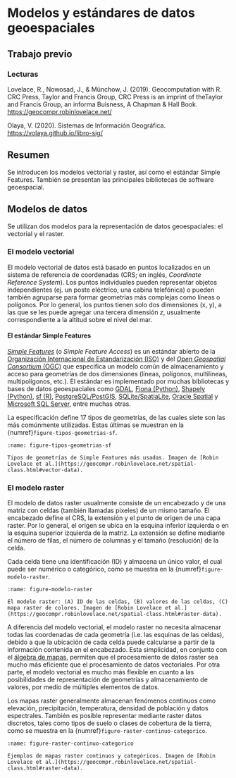 # Modelos y estándares de datos geoespaciales

## Trabajo previo

### Lecturas
Lovelace, R., Nowosad, J., & Münchow, J. (2019). Geocomputation with R. CRC Press, Taylor and Francis Group, CRC Press is an imprint of theTaylor and Francis Group, an informa Buisness, A Chapman & Hall Book. https://geocompr.robinlovelace.net/

Olaya, V. (2020). Sistemas de Información Geográfica. https://volaya.github.io/libro-sig/

## Resumen
Se introducen los modelos vectorial y raster, así como el estándar Simple Features. También se presentan las principales bibliotecas de software geoespacial.

## Modelos de datos
Se utilizan dos modelos para la representación de datos geoespaciales: el vectorial y el raster.

### El modelo vectorial
El modelo vectorial de datos está basado en puntos localizados en un sistema de referencia de coordenadas (CRS; en inglés, *Coordinate Reference System*). Los puntos individuales pueden representar objetos independientes (ej. un poste eléctrico, una cabina telefónica) o pueden también agruparse para formar geometrías más complejas como líneas o polígonos. Por lo general, los puntos tienen solo dos dimensiones (x, y), a las que se les puede agregar una tercera dimensión _z_, usualmente correspondiente a la altitud sobre el nivel del mar.

#### El estándar Simple Features
[_Simple Features_](https://www.ogc.org/standards/sfa) (o _Simple Feature Access_) es un estándar abierto de la [Organización Internacional de Estandarización (ISO)](https://iso.org/) y del [_Open Geospatial Consortium_ (OGC)](https://www.ogc.org/) que especifica un modelo común de almacenamiento y acceso para geometrías de dos dimensiones (líneas, polígonos, multilíneas, multipolígonos, etc.). El estándar es implementado por muchas bibliotecas y bases de datos geoespaciales como [GDAL](https://gdal.org/), [Fiona (Python)](http://github.com/Toblerity/Fiona), [Shapely (Python)](http://github.com/Toblerity/Shapely), [sf (R)](https://cran.r-project.org/web/packages/sf/index.html), [PostgreSQL/PostGIS](https://en.wikipedia.org/wiki/PostGIS), [SQLite/SpatiaLite](https://www.gaia-gis.it/fossil/libspatialite/), [Oracle Spatial](https://www.oracle.com/database/technologies/spatialandgraph.html) y [Microsoft SQL Server](https://www.microsoft.com/en-us/sql-server/), entre muchas otras.

La especificación define 17 tipos de geometrías, de las cuales siete son las más comúnmente utilizadas. Estas últimas se muestran en la {numref}`figure-tipos-geometrias-sf`.

```{figure} img/tipos-geometrias-sf.png
:name: figure-tipos-geometrias-sf

Tipos de geometrías de Simple Features más usadas. Imagen de [Robin Lovelace et al.](https://geocompr.robinlovelace.net/spatial-class.html#vector-data).
```

### El modelo raster
El modelo de datos raster usualmente consiste de un encabezado y de una matriz con celdas (también llamadas pixeles) de un mismo tamaño. El encabezado define el CRS, la extensión y el punto de origen de una capa raster. Por lo general, el origen se ubica en la esquina inferior izquierda o en la esquina superior izquierda de la matriz. La extensión se define mediante el número de filas, el número de columnas y el tamaño (resolución) de la celda.

Cada celda tiene una identificación (ID) y almacena un único valor, el cual puede ser numérico o categórico, como se muestra en la {numref}`figure-modelo-raster`.

```{figure} img/modelo-raster.png
:name: figure-modelo-raster

El modelo raster: (A) ID de las celdas, (B) valores de las celdas, (C) mapa raster de colores. Imagen de [Robin Lovelace et al.](https://geocompr.robinlovelace.net/spatial-class.html#raster-data).
```

A diferencia del modelo vectorial, el modelo raster no necesita almacenar todas las coordenadas de cada geometría (i.e. las esquinas de las celdas), debido a que la ubicación de cada celda puede calcularse a partir de la información contenida en el encabezado. Esta simplicidad, en conjunto con el [álgebra de mapas](https://en.wikipedia.org/wiki/Map_algebra), permiten que el procesamiento de datos raster sea mucho más eficiente que el procesamiento de datos vectoriales. Por otra parte, el modelo vectorial es mucho más flexible en cuanto a las posibilidades de representación de geometrías y almacenamiento de valores, por medio de múltiples elementos de datos.

Los mapas raster generalmente almacenan fenómenos continuos como elevación, precipitación, temperatura, densidad de población y datos espectrales. También es posible representar mediante raster datos discretos, tales como tipos de suelo o clases de cobertura de la tierra, como se muestra en la {numref}`figure-raster-continuo-categorico`.

```{figure} img/raster-continuo-categorico.png
:name: figure-raster-continuo-categorico

Ejemplos de mapas raster continuos y categóricos. Imagen de [Robin Lovelace et al.](https://geocompr.robinlovelace.net/spatial-class.html#raster-data).
```